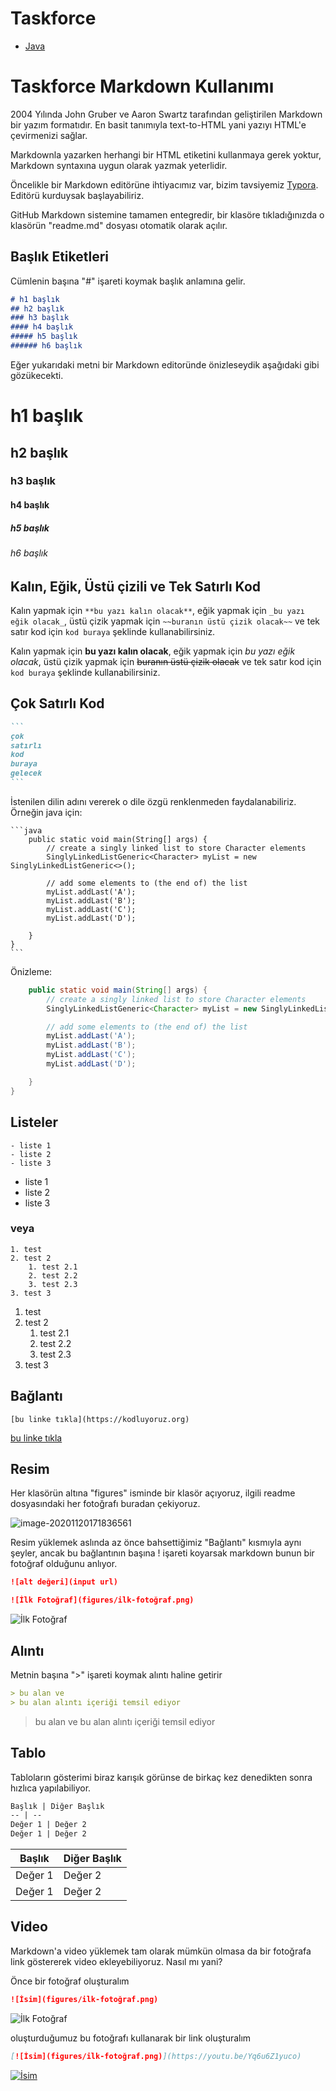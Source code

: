 # Taskforce

* [Java](java/)

# Taskforce Markdown Kullanımı

2004 Yılında John Gruber ve Aaron Swartz tarafından geliştirilen Markdown bir yazım formatıdır. En basit tanımıyla text-to-HTML yani yazıyı HTML'e çevirmenizi sağlar.

Markdownla yazarken herhangi bir HTML etiketini kullanmaya gerek yoktur, Markdown syntaxına uygun olarak yazmak yeterlidir.

Öncelikle bir Markdown editörüne ihtiyacımız var, bizim tavsiyemiz [Typora](https://typora.io). Editörü kurduysak başlayabiliriz.

GitHub Markdown sistemine tamamen entegredir, bir klasöre tıkladığınızda o klasörün "readme.md" dosyası otomatik olarak açılır.



## Başlık Etiketleri

Cümlenin başına "#" işareti koymak başlık anlamına gelir. 

``````markdown
# h1 başlık
## h2 başlık
### h3 başlık
#### h4 başlık
##### h5 başlık
###### h6 başlık
``````

Eğer yukarıdaki metni bir Markdown editoründe önizleseydik aşağıdaki gibi gözükecekti.

# h1 başlık

## h2 başlık

### h3 başlık

#### h4 başlık

##### h5 başlık

###### h6 başlık





## Kalın, Eğik, Üstü çizili ve Tek Satırlı Kod

Kalın yapmak için `**bu yazı kalın olacak**`, 
eğik yapmak için `_bu yazı eğik olacak_`, 
üstü çizik yapmak için `~~buranın üstü çizik olacak~~` 
ve tek satır kod için ``kod buraya`` şeklinde kullanabilirsiniz. 

Kalın yapmak için **bu yazı kalın olacak**, 
eğik yapmak için _bu yazı eğik olacak_, 
üstü çizik yapmak için ~~buranın üstü çizik olacak~~ 
ve tek satır kod için ``kod buraya`` şeklinde kullanabilirsiniz. 



## Çok Satırlı Kod

~~~markdown
```
çok
satırlı
kod
buraya
gelecek
```
~~~

İstenilen dilin adını vererek o dile özgü renklenmeden faydalanabiliriz. Örneğin java için:

````
​```java
    public static void main(String[] args) {
        // create a singly linked list to store Character elements
        SinglyLinkedListGeneric<Character> myList = new SinglyLinkedListGeneric<>();

        // add some elements to (the end of) the list
        myList.addLast('A');
        myList.addLast('B');
        myList.addLast('C');
        myList.addLast('D');

    }
}
​```
````

Önizleme:

``````java
    public static void main(String[] args) {
        // create a singly linked list to store Character elements
        SinglyLinkedListGeneric<Character> myList = new SinglyLinkedListGeneric<>();

        // add some elements to (the end of) the list
        myList.addLast('A');
        myList.addLast('B');
        myList.addLast('C');
        myList.addLast('D');

    }
}
``````



## Listeler

```
- liste 1
- liste 2
- liste 3
```


- liste 1
- liste 2
- liste 3

### veya

```
1. test
2. test 2
    1. test 2.1
    2. test 2.2
    3. test 2.3
3. test 3
```

1. test
2. test 2
    1. test 2.1
    2. test 2.2
    3. test 2.3
3. test 3

## Bağlantı

```
[bu linke tıkla](https://kodluyoruz.org)
```

[bu linke tıkla](https://kodluyoruz.org)



## Resim

Her klasörün altına "figures" isminde bir klasör açıyoruz, ilgili readme dosyasındaki her fotoğrafı buradan çekiyoruz.

 ![image-20201120171836561](figures/ikinci.png)

Resim yüklemek aslında az önce bahsettiğimiz "Bağlantı" kısmıyla aynı şeyler, ancak bu bağlantının başına ! işareti koyarsak markdown bunun bir fotoğraf olduğunu anlıyor.

````markdown
![alt değeri](input url)
````


````markdown
![İlk Fotoğraf](figures/ilk-fotoğraf.png)
````

![İlk Fotoğraf](figures/ilk-fotoğraf.png)




## Alıntı

Metnin başına ">" işareti koymak alıntı haline getirir

```markdown
> bu alan ve
> bu alan alıntı içeriği temsil ediyor
```

> bu alan ve
> bu alan alıntı içeriği temsil ediyor

## Tablo

Tabloların gösterimi biraz karışık görünse de birkaç kez denedikten sonra hızlıca yapılabiliyor.

```markdown
Başlık | Diğer Başlık
-- | --
Değer 1 | Değer 2
Değer 1 | Değer 2
```


Başlık | Diğer Başlık
-- | --
Değer 1 | Değer 2
Değer 1 | Değer 2



## Video

Markdown'a video yüklemek tam olarak mümkün olmasa da bir fotoğrafa link göstererek video ekleyebiliyoruz. Nasıl mı yani?

Önce bir fotoğraf oluşturalım 

```markdown
![İsim](figures/ilk-fotoğraf.png)
```

![İlk Fotoğraf](figures/ilk-fotoğraf.png)

oluşturduğumuz bu fotoğrafı kullanarak bir link oluşturalım

```markdown
[![İsim](figures/ilk-fotoğraf.png)](https://youtu.be/Yq6u6Z1yuco)
```



[![İsim](figures/ilk-fotoğraf.png)](https://www.youtube.com/watch?v=Yq6u6Z1yuco)
